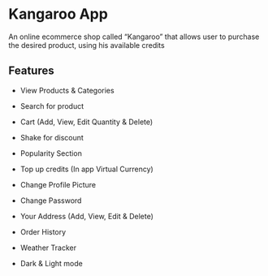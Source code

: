 # Kangaroo App
An online ecommerce shop called “Kangaroo” that allows user to purchase the desired product, using his available credits

## Features
- View Products & Categories
- Search for product
- Cart (Add, View, Edit Quantity & Delete)
- Shake for discount
- Popularity Section

- Top up credits (In app Virtual Currency)
- Change Profile Picture
- Change Password
- Your Address (Add, View, Edit & Delete)
- Order History
- Weather Tracker
- Dark & Light mode
